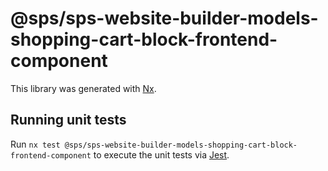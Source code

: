 # @sps/sps-website-builder-models-shopping-cart-block-frontend-component

This library was generated with [Nx](https://nx.dev).

## Running unit tests

Run `nx test @sps/sps-website-builder-models-shopping-cart-block-frontend-component` to execute the unit tests via [Jest](https://jestjs.io).
